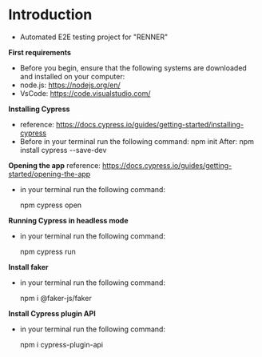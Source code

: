 # Introduction
- Automated E2E testing project for "RENNER"

**First requirements** 
- Before you begin, ensure that the following systems are downloaded and installed on your computer:
- node.js: https://nodejs.org/en/
- VsCode: https://code.visualstudio.com/

**Installing Cypress**
- reference: https://docs.cypress.io/guides/getting-started/installing-cypress
- Before in your terminal run the following command: 
   npm init
   After:
   npm install cypress --save-dev

**Opening the app**
reference: https://docs.cypress.io/guides/getting-started/opening-the-app   
- in your terminal run the following command: 

   npm cypress open

 **Running Cypress in headless mode**
 - in your terminal run the following command: 

   npm cypress run

 **Install faker**
 - in your terminal run the following command: 

   npm i @faker-js/faker

 **Install Cypress plugin API**
 - in your terminal run the following command: 

   npm i cypress-plugin-api
 